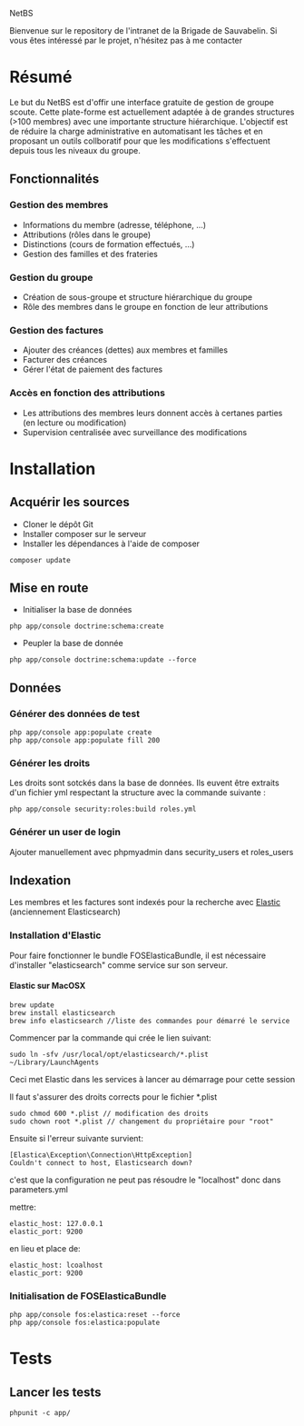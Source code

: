 NetBS

Bienvenue sur le repository de l'intranet de la Brigade de Sauvabelin.
Si vous êtes intéressé par le projet, n'hésitez pas à me contacter

# Résumé
Le but du NetBS est d'offir une interface gratuite de gestion de groupe scoute. Cette plate-forme est actuellement adaptée à de grandes structures (>100 membres) avec une importante structure hiérarchique. L'objectif est de réduire la charge administrative en automatisant les tâches et en proposant un outils collboratif pour que les modifications s'effectuent depuis tous les niveaux du groupe.

## Fonctionnalités
### Gestion des membres
* Informations du membre (adresse, téléphone, ...)
* Attributions (rôles dans le groupe)
* Distinctions (cours de formation effectués, ...)
* Gestion des familles et des frateries

### Gestion du groupe
* Création de sous-groupe et structure hiérarchique du groupe
* Rôle des membres dans le groupe en fonction de leur attributions

### Gestion des factures
* Ajouter des créances (dettes) aux membres et familles
* Facturer des créances
* Gérer l'état de paiement des factures

### Accès en fonction des attributions
* Les attributions des membres leurs donnent accès à certanes parties (en lecture ou modification)
* Supervision centralisée avec surveillance des modifications


# Installation
## Acquérir les sources
* Cloner le dépôt Git
* Installer composer sur le serveur
* Installer les dépendances à l'aide de composer
```
composer update
```


## Mise en route
* Initialiser la base de données
```
php app/console doctrine:schema:create
```
* Peupler la base de donnée
```
php app/console doctrine:schema:update --force
```

## Données
### Générer des données de test
```
php app/console app:populate create
php app/console app:populate fill 200
```
### Générer les droits
Les droits sont sotckés dans la base de données. Ils euvent être extraits d'un fichier yml respectant la structure avec la commande suivante :
```
php app/console security:roles:build roles.yml
```
### Générer un user de login
Ajouter manuellement avec phpmyadmin dans security_users et roles_users



## Indexation

Les membres et les factures sont indexés pour la recherche avec [Elastic](https://www.elastic.co/) (anciennement Elasticsearch)

### Installation d'Elastic

Pour faire fonctionner le bundle FOSElasticaBundle, il est nécessaire d'installer "elasticsearch" comme service sur son serveur.

#### Elastic sur MacOSX
```
brew update
brew install elasticsearch
brew info elasticsearch //liste des commandes pour démarré le service
```
Commencer par la commande qui crée le lien suivant:
```
sudo ln -sfv /usr/local/opt/elasticsearch/*.plist ~/Library/LaunchAgents
```
Ceci met Elastic dans les services à lancer au démarrage pour cette session

Il faut s'assurer des droits corrects pour le fichier *.plist

```
sudo chmod 600 *.plist // modification des droits
sudo chown root *.plist // changement du propriétaire pour "root"
```
Ensuite si l'erreur suivante survient: 
```
[Elastica\Exception\Connection\HttpException]  
Couldn't connect to host, Elasticsearch down? 
```
c'est que la configuration ne peut pas résoudre le "localhost" donc dans parameters.yml

mettre:
```
elastic_host: 127.0.0.1
elastic_port: 9200
```
en lieu et place de:
```
elastic_host: lcoalhost
elastic_port: 9200
```
### Initialisation de FOSElasticaBundle

```
php app/console fos:elastica:reset --force
php app/console fos:elastica:populate
```


# Tests

## Lancer les tests
```
phpunit -c app/
```
